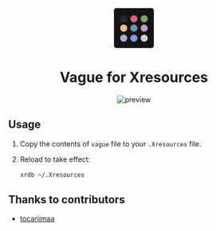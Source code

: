 <div align="center">
  <img height="80" alt="icon" src="https://github.com/vague-theme/vague/blob/main/assets/icon.png?raw=true" />
  <h1>Vague for Xresources</h1>
  <img alt="preview" src="https://github.com/user-attachments/assets/5589f855-fec1-4aea-a833-53b13caf690a" />
</div>

## Usage

1. Copy the contents of `vague` file to your `.Xresources` file.

2. Reload to take effect:
   ```sh
   xrdb ~/.Xresources
   ```

## Thanks to contributors

- [tocariimaa](https://github.com/tocariimaa)
